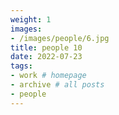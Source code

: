 ```yaml
---
weight: 1
images:
- /images/people/6.jpg
title: people 10
date: 2022-07-23
tags:
- work # homepage
- archive # all posts
- people
---
```

